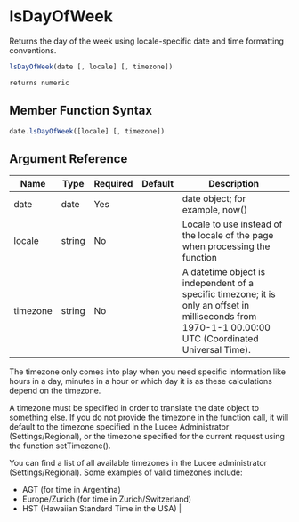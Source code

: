 # lsDayOfWeek

Returns the day of the week using locale-specific date and time formatting conventions.

```javascript
lsDayOfWeek(date [, locale] [, timezone])
```

```javascript
returns numeric
```

## Member Function Syntax

```javascript
date.lsDayOfWeek([locale] [, timezone])
```

## Argument Reference

| Name | Type | Required | Default | Description |
| --- | --- | --- | --- | --- |
| date | date | Yes |  | date object; for example, now() |
| locale | string | No |  | Locale to use instead of the locale of the page when processing the function |
| timezone | string | No |  | A datetime object is independent of a specific timezone; it is only an offset in milliseconds from 1970-1-1 00.00:00 UTC (Coordinated Universal Time).

The timezone only comes into play when you need specific information like hours in a day, minutes in a hour or which day it is as these calculations depend on the timezone.

A timezone must be specified in order to translate the date object to something else. If you do not provide the timezone in the function call, it will default to the timezone specified in the Lucee Administrator (Settings/Regional), or the timezone specified for the current request using the function setTimezone().

You can find a list of all available timezones in the Lucee administrator (Settings/Regional). Some examples of valid timezones include:

* AGT (for time in Argentina)
* Europe/Zurich (for time in Zurich/Switzerland)
* HST (Hawaiian Standard Time in the USA) |
